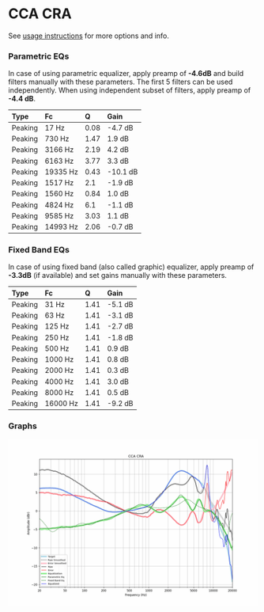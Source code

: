 # CCA CRA
See [usage instructions](https://github.com/jaakkopasanen/AutoEq#usage) for more options and info.

### Parametric EQs
In case of using parametric equalizer, apply preamp of **-4.6dB** and build filters manually
with these parameters. The first 5 filters can be used independently.
When using independent subset of filters, apply preamp of **-4.4 dB**.

| Type    | Fc       |    Q | Gain     |
|:--------|:---------|:-----|:---------|
| Peaking | 17 Hz    | 0.08 | -4.7 dB  |
| Peaking | 730 Hz   | 1.47 | 1.9 dB   |
| Peaking | 3166 Hz  | 2.19 | 4.2 dB   |
| Peaking | 6163 Hz  | 3.77 | 3.3 dB   |
| Peaking | 19335 Hz | 0.43 | -10.1 dB |
| Peaking | 1517 Hz  | 2.1  | -1.9 dB  |
| Peaking | 1560 Hz  | 0.84 | 1.0 dB   |
| Peaking | 4824 Hz  | 6.1  | -1.1 dB  |
| Peaking | 9585 Hz  | 3.03 | 1.1 dB   |
| Peaking | 14993 Hz | 2.06 | -0.7 dB  |

### Fixed Band EQs
In case of using fixed band (also called graphic) equalizer, apply preamp of **-3.3dB**
(if available) and set gains manually with these parameters.

| Type    | Fc       |    Q | Gain    |
|:--------|:---------|:-----|:--------|
| Peaking | 31 Hz    | 1.41 | -5.1 dB |
| Peaking | 63 Hz    | 1.41 | -3.1 dB |
| Peaking | 125 Hz   | 1.41 | -2.7 dB |
| Peaking | 250 Hz   | 1.41 | -1.8 dB |
| Peaking | 500 Hz   | 1.41 | 0.9 dB  |
| Peaking | 1000 Hz  | 1.41 | 0.8 dB  |
| Peaking | 2000 Hz  | 1.41 | 0.3 dB  |
| Peaking | 4000 Hz  | 1.41 | 3.0 dB  |
| Peaking | 8000 Hz  | 1.41 | 0.5 dB  |
| Peaking | 16000 Hz | 1.41 | -9.2 dB |

### Graphs
![](./CCA%20CRA.png)